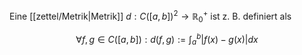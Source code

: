 Eine [[zettel/Metrik|Metrik]] $d : C([a, b])^2 \to \mathbb{R}_0^+$ ist z. B. definiert als

$$
	\forall f, g \in C([a, b]) : d(f, g) := \int_a^b |f(x) - g(x)| dx
$$